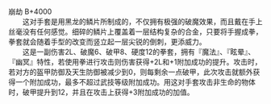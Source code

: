 <title>崩劫</title>
<meta name="GENERATOR" content="WinCHM">
<meta http-equiv="Content-Type" content="text/html; charset=gb2312">

<br>崩劫 B+4000
<br>　　这对手套是用黑龙的鳞片所制成的，不仅拥有极强的破魔效果，而且戴在手上丝毫没有任何感觉。细碎的鳞片上覆盖着一层结构复杂的合金，只要将手握成拳，拳套就会随着手型的改变而竖立起一层尖锐的倒刺，更添威力。
<br>　　这是一副伤害2L、破魔6、破甲8、硬度12的拳套，拥有『魔法』、『眩晕』、『幽冥』特性，若使用拳进行攻击则伤害获得+2L和+1附加成功的提升。攻击时，若对方的盔甲防御及天生防御被减少到0，则每剩余一点破甲，此次攻击就额外获得一个附加成功，最多不超过武技等级附加成功。用这对手套攻击非生命的物体时，破甲提升到12，并且在攻击上获得+3附加成功的加值。